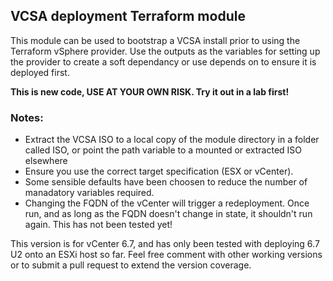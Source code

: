 ## VCSA deployment Terraform module

This module can be used to bootstrap a VCSA install prior to using the Terraform vSphere provider. Use the outputs as the variables for setting up the provider to create a soft dependancy or use depends on to ensure it is deployed first.

__This is new code, **USE AT YOUR OWN RISK**. Try it out in a lab first!__

### Notes:

  - Extract the VCSA ISO to a local copy of the module directory in a folder called ISO, or point the path variable to a mounted or extracted ISO elsewhere
  - Ensure you use the correct target specification (ESX or vCenter). 
  - Some sensible defaults have been choosen to reduce the number of manadatory variables required.
  - Changing the FQDN of the vCenter will trigger a redeployment. Once run, and as long as the FQDN doesn't change in state, it shouldn't run again. This has not been tested yet!

This version is for vCenter 6.7, and has only been tested with deploying 6.7 U2 onto an ESXi host so far. 
Feel free comment with other working versions or to submit a pull request to extend the version coverage.
